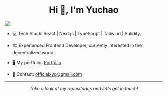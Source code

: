 <h1 align="center">Hi 👋, I'm Yuchao</h1>

![](https://github.com/prcolaco/prcolaco/blob/master/icons/header_.png)

- 💻 Tech Stack: React | Next.js | TypeScript | Tailwind | Solidity.

- 🏗️ Experienced Frontend Developer, currently interested in the decentralized world.

-  🖥️ My portfolio: <a target="_blank" rel="noreferrer" href='https://profolio-site.vercel.app/'>Portfolio</a>

-  📮 Contact: officialxyc@gmail.com 

---

<p align="center">
  <i>Take a look at my repositories and let's get in touch!</i>
</p>
